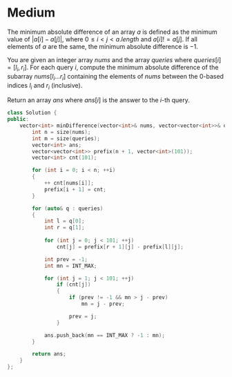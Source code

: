 # Medium

The minimum absolute difference of an array $a$ is defined as the minimum value of $|a[i] - a[j]|$, where $0 \leq i < j < a.length$ and $a[i] != a[j]$. If all elements of $a$ are the same, the minimum absolute difference is $-1$.

You are given an integer array $nums$ and the array $queries$ where $queries[i] = [l_i, r_i]$. For each query $i$, compute the minimum absolute difference of the subarray $nums[l_i...r_i]$ containing the elements of $nums$ between the 0-based indices $l_i$ and $r_i$ (inclusive).

Return an array $ans$ where $ans[i]$ is the answer to the $i$-th query.

```cpp
class Solution {
public:
    vector<int> minDifference(vector<int>& nums, vector<vector<int>>& queries) {
        int n = size(nums);
        int m = size(queries);
        vector<int> ans;
        vector<vector<int>> prefix(n + 1, vector<int>(101));
        vector<int> cnt(101);

        for (int i = 0; i < n; ++i)
        {
            ++ cnt[nums[i]];
            prefix[i + 1] = cnt;
        }

        for (auto& q : queries)
        {
            int l = q[0];
            int r = q[1];
            
            for (int j = 0; j < 101; ++j)
                cnt[j] = prefix[r + 1][j] - prefix[l][j];

            int prev = -1;
            int mn = INT_MAX;

            for (int j = 1; j < 101; ++j)
                if (cnt[j])
                {
                    if (prev != -1 && mn > j - prev)
                        mn = j - prev;

                    prev = j;
                }

            ans.push_back(mn == INT_MAX ? -1 : mn);
        }

        return ans;
    }
};
```
